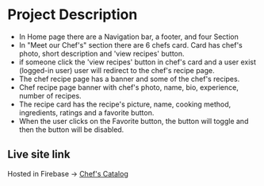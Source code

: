 # Project Description
- In Home page there are a Navigation bar, a footer, and four Section
- In "Meet our Chef's" section there are 6 chefs card. Card has chef's photo, short description and 'view recipes' button.
- if someone click the 'view recipes' button in chef's card and a user exist (logged-in user) user will redirect to the chef's recipe page.
- The chef recipe page has a banner and some of the chef's recipes.
- Chef recipe page banner with chef's photo, name, bio, experience, number of recipes.
- The recipe card has the recipe's picture, name, cooking method, ingredients, ratings and a favorite button.
- When the user clicks on the Favorite button, the button will toggle and then the button will be disabled.

## Live site link
Hosted in Firebase -> [Chef's Catalog]()
